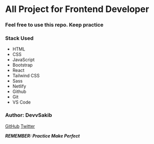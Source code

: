 # All Project for Frontend Developer
### Feel free to use this repo. Keep practice

### Stack Used
- HTML
- CSS
- JavaScript
- Bootstrap
- React
- Tailwind CSS
- Sass
- Netlify
- Github
- Git
- VS Code


### Author: **DevvSakib**
[GitHub](https://github.com/devvsakib)
[Twitter](https://twitter.com/devvsakib)



***REMEMBER: Practice Make Perfect***
